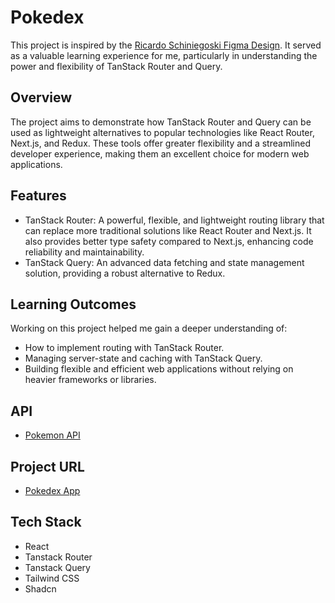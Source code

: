# Pokedex

This project is inspired by the [Ricardo Schiniegoski Figma Design](https://www.figma.com/design/56C81JSVaxrEUpXVgGyy1h/Pok%C3%A9dex-(Community)?node-id=0-1&t=fVZ0KEhBWg8o6qaB-0). It served as a valuable learning experience for me, particularly in understanding the power and flexibility of TanStack Router and Query.

## Overview

The project aims to demonstrate how TanStack Router and Query can be used as lightweight alternatives to popular technologies like React Router, Next.js, and Redux. These tools offer greater flexibility and a streamlined developer experience, making them an excellent choice for modern web applications.

## Features

- TanStack Router: A powerful, flexible, and lightweight routing library that can replace more traditional solutions like React Router and Next.js. It also provides better type safety compared to Next.js, enhancing code reliability and maintainability.
- TanStack Query: An advanced data fetching and state management solution, providing a robust alternative to Redux.

## Learning Outcomes
Working on this project helped me gain a deeper understanding of:

- How to implement routing with TanStack Router.
- Managing server-state and caching with TanStack Query.
- Building flexible and efficient web applications without relying on heavier frameworks or libraries.

## API

- [Pokemon API](https://pokeapi.co/)

## Project URL

- [Pokedex App](https://akku1250.github.io/pokedex?sortBy=Number)

## Tech Stack

- React
- Tanstack Router
- Tanstack Query
- Tailwind CSS
- Shadcn


